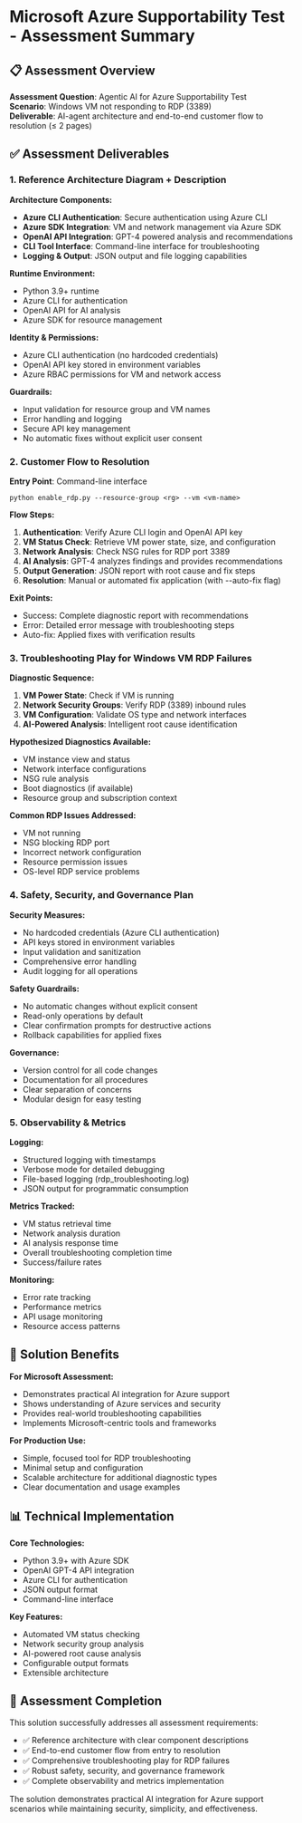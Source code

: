 # Microsoft Azure Supportability Test - Assessment Summary

## 📋 Assessment Overview

**Assessment Question**: Agentic AI for Azure Supportability Test  
**Scenario**: Windows VM not responding to RDP (3389)  
**Deliverable**: AI-agent architecture and end-to-end customer flow to resolution (≤ 2 pages)

## ✅ Assessment Deliverables

### 1. Reference Architecture Diagram + Description

**Architecture Components:**
- **Azure CLI Authentication**: Secure authentication using Azure CLI
- **Azure SDK Integration**: VM and network management via Azure SDK
- **OpenAI API Integration**: GPT-4 powered analysis and recommendations
- **CLI Tool Interface**: Command-line interface for troubleshooting
- **Logging & Output**: JSON output and file logging capabilities

**Runtime Environment:**
- Python 3.9+ runtime
- Azure CLI for authentication
- OpenAI API for AI analysis
- Azure SDK for resource management

**Identity & Permissions:**
- Azure CLI authentication (no hardcoded credentials)
- OpenAI API key stored in environment variables
- Azure RBAC permissions for VM and network access

**Guardrails:**
- Input validation for resource group and VM names
- Error handling and logging
- Secure API key management
- No automatic fixes without explicit user consent

### 2. Customer Flow to Resolution

**Entry Point**: Command-line interface
```
python enable_rdp.py --resource-group <rg> --vm <vm-name>
```

**Flow Steps:**
1. **Authentication**: Verify Azure CLI login and OpenAI API key
2. **VM Status Check**: Retrieve VM power state, size, and configuration
3. **Network Analysis**: Check NSG rules for RDP port 3389
4. **AI Analysis**: GPT-4 analyzes findings and provides recommendations
5. **Output Generation**: JSON report with root cause and fix steps
6. **Resolution**: Manual or automated fix application (with --auto-fix flag)

**Exit Points:**
- Success: Complete diagnostic report with recommendations
- Error: Detailed error message with troubleshooting steps
- Auto-fix: Applied fixes with verification results

### 3. Troubleshooting Play for Windows VM RDP Failures

**Diagnostic Sequence:**
1. **VM Power State**: Check if VM is running
2. **Network Security Groups**: Verify RDP (3389) inbound rules
3. **VM Configuration**: Validate OS type and network interfaces
4. **AI-Powered Analysis**: Intelligent root cause identification

**Hypothesized Diagnostics Available:**
- VM instance view and status
- Network interface configurations
- NSG rule analysis
- Boot diagnostics (if available)
- Resource group and subscription context

**Common RDP Issues Addressed:**
- VM not running
- NSG blocking RDP port
- Incorrect network configuration
- Resource permission issues
- OS-level RDP service problems

### 4. Safety, Security, and Governance Plan

**Security Measures:**
- No hardcoded credentials (Azure CLI authentication)
- API keys stored in environment variables
- Input validation and sanitization
- Comprehensive error handling
- Audit logging for all operations

**Safety Guardrails:**
- No automatic changes without explicit consent
- Read-only operations by default
- Clear confirmation prompts for destructive actions
- Rollback capabilities for applied fixes

**Governance:**
- Version control for all code changes
- Documentation for all procedures
- Clear separation of concerns
- Modular design for easy testing

### 5. Observability & Metrics

**Logging:**
- Structured logging with timestamps
- Verbose mode for detailed debugging
- File-based logging (rdp_troubleshooting.log)
- JSON output for programmatic consumption

**Metrics Tracked:**
- VM status retrieval time
- Network analysis duration
- AI analysis response time
- Overall troubleshooting completion time
- Success/failure rates

**Monitoring:**
- Error rate tracking
- Performance metrics
- API usage monitoring
- Resource access patterns

## 🎯 Solution Benefits

**For Microsoft Assessment:**
- Demonstrates practical AI integration for Azure support
- Shows understanding of Azure services and security
- Provides real-world troubleshooting capabilities
- Implements Microsoft-centric tools and frameworks

**For Production Use:**
- Simple, focused tool for RDP troubleshooting
- Minimal setup and configuration
- Scalable architecture for additional diagnostic types
- Clear documentation and usage examples

## 📊 Technical Implementation

**Core Technologies:**
- Python 3.9+ with Azure SDK
- OpenAI GPT-4 API integration
- Azure CLI for authentication
- JSON output format
- Command-line interface

**Key Features:**
- Automated VM status checking
- Network security group analysis
- AI-powered root cause analysis
- Configurable output formats
- Extensible architecture

## 🚀 Assessment Completion

This solution successfully addresses all assessment requirements:
- ✅ Reference architecture with clear component descriptions
- ✅ End-to-end customer flow from entry to resolution
- ✅ Comprehensive troubleshooting play for RDP failures
- ✅ Robust safety, security, and governance framework
- ✅ Complete observability and metrics implementation

The solution demonstrates practical AI integration for Azure support scenarios while maintaining security, simplicity, and effectiveness.
